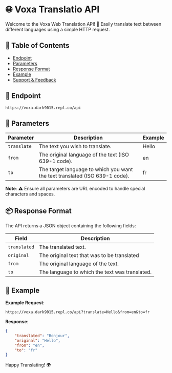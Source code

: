 # 🌐 Voxa Translatio API

Welcome to the Voxa Web Translation API! 🚀 Easily translate text between different languages using a simple HTTP request.

## 📌 Table of Contents

- [Endpoint](#endpoint)
- [Parameters](#parameters)
- [Response Format](#response-format)
- [Example](#example)
- [Support & Feedback](#support--feedback)

## 🎯 Endpoint

```
https://voxa.dark9015.repl.co/api
```

## 📝 Parameters

| Parameter   | Description                                                   | Example |
|-------------|---------------------------------------------------------------|---------|
| `translate` | The text you wish to translate.                               | Hello   |
| `from`      | The original language of the text (ISO 639-1 code).           | en      |
| `to`        | The target language to which you want the text translated (ISO 639-1 code). | fr |

**Note**: ⚠️ Ensure all parameters are URL encoded to handle special characters and spaces.

## 📦 Response Format

The API returns a JSON object containing the following fields:

| Field       | Description                                |
|-------------|--------------------------------------------|
| `translated`| The translated text.                       |
| `original`  | The original text that was to be translated|
| `from`      | The original language of the text.         |
| `to`        | The language to which the text was translated. |

## 📖 Example

**Example Request**:
```
https://voxa.dark9015.repl.co/api?translate=Hello&from=en&to=fr
```

**Response**:
```json
{
    "translated": "Bonjour",
    "original": "Hello",
    "from": "en",
    "to": "fr"
}
```

Happy Translating! 🌍
